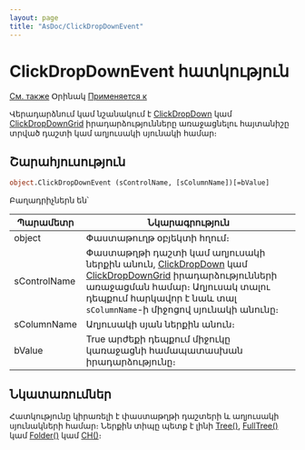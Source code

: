 ```yaml
---
layout: page
title: "AsDoc/ClickDropDownEvent"
---
```



# ClickDropDownEvent հատկություն

[См. также](../../ScriptProcs/ClickDropDown.html) Օրինակ [Применяется к](../Asdoc.md)

Վերադարձնում կամ նշանակում է  [ClickDropDown](../ScriptProcs/ClickDropDown.md) կամ [ClickDropDownGrid](../ScriptProcs/ClickDropDownGrid.md) իրադարձությունները առաջացնելու հայտանիշը տրված դաշտի կամ աղյուսակի սյունակի համար։

## Շարահյուսություն

``` vb
object.ClickDropDownEvent (sControlName, [sColumnName])[=bValue]
```

Բաղադրիչներն են՝


| Պարամետր | Նկարագրություն |
|--|--|
| object| Փաստաթուղթ օբյեկտի հղում։|
| sControlName | Փաստաթղթի դաշտի կամ աղյուսակի ներքին անուն, [ClickDropDown](../../ScriptProcs/ClickDropDown.html) կամ [ClickDropDownGrid](../../ScriptProcs/ClickDropDownGrid.html) իրադարձությունների առաջացման համար։ Աղյուսակ տալու դեպքում հարկավոր է նաև տալ `sColumnName`-ի միջոցով սյունակի անունը։  |
| sColumnName| Աղյուսակի սյան ներքին անուն։ |
| bValue | True արժեքի դեպքում միջուկը կառաջացնի համապատասխան իրադարձությունը։ |


## Նկատառումներ
Հատկությունը կիրառելի է փաստաթղթի դաշտերի և աղյուսակի սյունակների համար։ Ներքին տիպը պետք է լինի [Tree()](../../Types/Tree().html), [FullTree()](../../Types/FULLTREE().html) կամ [Folder()](../../Types/Folder().html) կամ [CH()](../../Types/Ch().html)։
